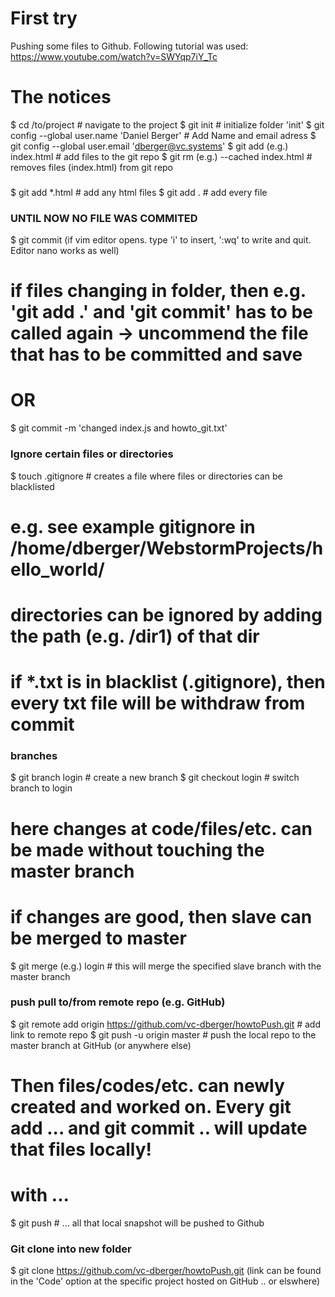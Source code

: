 # First try 
Pushing some files to Github. 
Following tutorial was used: https://www.youtube.com/watch?v=SWYqp7iY_Tc

# The notices
$ cd /to/project # navigate to the project
$ git init # initialize folder 'init'
$ git config --global user.name 'Daniel Berger' # Add Name and email adress
$ git config --global user.email 'dberger@vc.systems'
$ git add (e.g.) index.html # add files to the git repo
$ git rm (e.g.) --cached index.html # removes files (index.html) from git repo
###

$ git add *.html # add any html files
$ git add . # add every file

### UNTIL NOW NO FILE WAS COMMITED
$ git commit (if vim editor opens. type 'i' to insert, ':wq' to write and quit. Editor nano works as well)
# if files changing in folder, then e.g. 'git add .' and 'git commit' has to be called again -> uncommend the file that has to be committed and save
# OR
$ git commit -m 'changed index.js and howto_git.txt'

### Ignore certain files or directories
$ touch .gitignore # creates a file where files or directories can be blacklisted
# e.g. see example gitignore in /home/dberger/WebstormProjects/hello_world/
# directories can be ignored by adding the path (e.g. /dir1) of that dir
# if *.txt is in blacklist (.gitignore), then every txt file will be withdraw from commit

### branches
$ git branch login # create a new branch
$ git checkout login # switch branch to login
# here changes at code/files/etc. can be made without touching the master branch

# if changes are good, then slave can be merged to master 
$ git merge (e.g.) login # this will merge the specified slave branch with the master branch

### push pull to/from remote repo (e.g. GitHub)
$ git remote add origin https://github.com/vc-dberger/howtoPush.git # add link to remote repo
$ git push -u origin master # push the local repo to the master branch at GitHub (or anywhere else)

# Then files/codes/etc. can newly created and worked on. Every git add ... and git commit .. will update that files locally!
# with ...
$ git push # ... all that local snapshot will be pushed to Github

### Git clone into new folder
$ git clone https://github.com/vc-dberger/howtoPush.git (link can be found in the 'Code' option at the specific project hosted on GitHub .. or elswhere)
